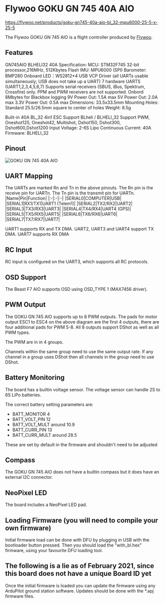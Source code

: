 # Flywoo GOKU GN 745 40A AIO

https://flywoo.net/products/goku-gn745-40a-aio-bl_32-mpu6000-25-5-x-25-5

The Flywoo GOKU GN 745 AIO is a flight controller produced by [Flywoo](https://flywoo.net/).

## Features

GN745AIO BLHELI32 40A
Specification: 
MCU: STM32F745 32-bit processor,216MHz, 512Kbytes Flash
IMU: MPU6000 (SPI)
Barometer: BMP280
Onboard LED：WS2812*4
USB VCP Driver (all UARTs usable simultaneously; USB does not take up a UART)
7 hardware UARTS (UART1,2,3,4,5,6,7)
Supports serial receivers (SBUS, iBus, Spektrum, Crossfire) only.
PPM and PWM receivers are not supported.
Onbord 8Mbytes for Blackbox logging
9V Power Out: 1.5A max
5V Power Out: 2.0A max
3.3V Power Out: 0.5A max
Dimensions: 33.5x33.5mm
Mounting Holes: Standard 25.5/26.5mm square to center of holes 
Weight: 8.5g

Built-in 40A BL_32 4in1 ESC
Support BLheli / BLHELI_32
Support PWM, Oneshot125, Oneshot42, Multishot, Dshot150, Dshot300, Dshot600,Dshot1200
Input Voltage: 2-6S Lipo
Continuous Current: 40A
Firmware: BLHELI_32

## Pinout

![GOKU GN 745 40A AIO](GOKUGN745AIO_Pinout.png "GOKU GN 745 40A AIO")

## UART Mapping

The UARTs are marked Rn and Tn in the above pinouts. The Rn pin is the
receive pin for UARTn. The Tn pin is the transmit pin for UARTn.
|Name|Pin|Function|
|:-|:-|:-|
|SERIAL0|COMPUTER|USB|
|SERIAL1|RX1/TX1|UART1 (Telem1)|
|SERIAL2|TX2/RX2|UART2|
|SERIAL3|TX3/RX3|UART3|
|SERIAL4|TX4/RX4|UART4 (GPS)|
|SERIAL5|TX5/RX5|UART5|
|SERIAL6|TX6/RX6|UART6|
|SERIAL7|TX7/RX7|UART7|

UART1 supports RX and TX DMA. UART2, UART3 and UART4 support TX DMA. UART7 supports RX DMA

## RC Input
 
RC input is configured on the UART3, which supports all RC protocols.
  
## OSD Support

The Beast F7 AIO supports OSD using OSD_TYPE 1 (MAX7456 driver).

## PWM Output

The GOKU GN 745 AIO supports up to 8 PWM outputs. The pads for motor output ESC1 to ESC4 on the above diagram are the first 4 outputs, there are four additional pads for PWM 5-8. All 8 outputs support DShot as well as all PWM types.

The PWM are in in 4 groups.

Channels within the same group need to use the same output rate. If
any channel in a group uses DShot then all channels in the group need
to use DShot.

## Battery Monitoring

The board has a builtin voltage sensor. The voltage sensor can handle 2S to 6S
LiPo batteries.

The correct battery setting parameters are:

 - BATT_MONITOR 4
 - BATT_VOLT_PIN 12
 - BATT_VOLT_MULT around 10.9
 - BATT_CURR_PIN 13
 - BATT_CURR_MULT around 28.5

These are set by default in the firmware and shouldn't need to be adjusted

## Compass

The GOKU GN 745 AIO does not have a builtin compass but it does have an external I2C connector.

## NeoPixel LED

The board includes a NeoPixel LED pad.

## Loading Firmware (you will need to compile your own firmware)

Initial firmware load can be done with DFU by plugging in USB with the
bootloader button pressed. Then you should load the "with_bl.hex"
firmware, using your favourite DFU loading tool.

## The following is a lie as of February 2021, since this board does not have a unique Board ID yet
Once the initial firmware is loaded you can update the firmware using
any ArduPilot ground station software. Updates should be done with the
*.apj firmware files.
